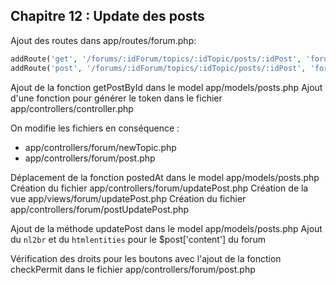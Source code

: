 ## Chapitre 12 : Update des posts

Ajout des routes dans app/routes/forum.php:
```php
addRoute('get', '/forums/:idForum/topics/:idTopic/posts/:idPost', 'forum/updatePost');
addRoute('post', '/forums/:idForum/topics/:idTopic/posts/:idPost', 'forum/postUpdatePost');
```

Ajout de la fonction getPostById dans le model app/models/posts.php
Ajout d'une fonction pour générer le token dans le fichier app/controllers/controller.php

On modifie les fichiers en conséquence :
- app/controllers/forum/newTopic.php
- app/controllers/forum/post.php

Déplacement de la fonction postedAt dans le model app/models/posts.php
Création du fichier app/controllers/forum/updatePost.php
Création de la vue app/views/forum/updatePost.php
Création du fichier app/controllers/forum/postUpdatePost.php

Ajout de la méthode updatePost dans le model app/models/posts.php
Ajout du `nl2br` et du `htmlentities` pour le $post['content'] du forum

Vérification des droits pour les boutons avec l'ajout de la fonction checkPermit dans le fichier app/controllers/forum/post.php
